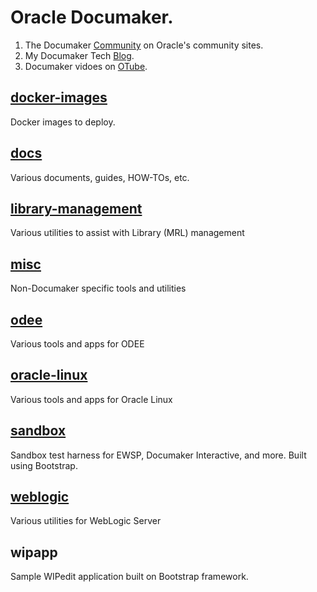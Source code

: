 # Oracle Documaker.
1. The Documaker [Community](http://community.oracle.com/community/oracle-applications/documaker) on Oracle's community sites.
2. My Documaker Tech [Blog](http://blogs.oracle.com/documakertech/).
3. Documaker vidoes on [OTube](https://otube.oracle.com/channel/Using%2BDocumaker/254002533).

## [docker-images](https://github.com/calittle/documaker/tree/master/docker-images)
Docker images to deploy.

## [docs](https://github.com/calittle/documaker/tree/master/doc)
Various documents, guides, HOW-TOs, etc.

## [library-management](https://github.com/calittle/documaker/tree/master/library-management)
Various utilities to assist with Library (MRL) management

## [misc](https://github.com/calittle/documaker/tree/master/misc)
Non-Documaker specific tools and utilities

## [odee](https://github.com/calittle/documaker/tree/master/odee)
Various tools and apps for ODEE

## [oracle-linux](https://github.com/calittle/documaker/tree/master/oracle-linux)
Various tools and apps for Oracle Linux

## [sandbox](https://github.com/calittle/documaker/tree/master/sandbox)
Sandbox test harness for EWSP, Documaker Interactive, and more. Built using Bootstrap.

## [weblogic](https://github.com/calittle/documaker/tree/master/weblogic)
Various utilities for WebLogic Server

## wipapp
Sample WIPedit application built on Bootstrap framework.
